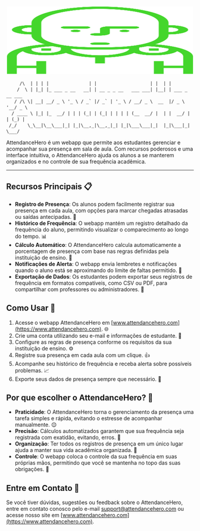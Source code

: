 <p align="center">
     
<img src="https://github.com/MrNullus/attendance-hero/blob/92bf9cdb6bbe1e2ca933547c3109ffb174f62d27/public/logos/icon/iconPrimary.svg" width="500px" height="180px" />

     
</p>

```       _   _                 _                      _    _                
     /\  | | | |               | |                    | |  | |               
    /  \ | |_| |_ ___ _ __   __| | __ _ _ __   ___ ___| |__| | ___ _ __ ___  
   / /\ \| __| __/ _ \ '_ \ / _` |/ _` | '_ \ / __/ _ \  __  |/ _ \ '__/ _ \ 
  / ____ \ |_| |_  __/ | | | (_| | (_| | | | | (__  __/ |  | |  __/ | | (_) |
 /_/    \_\__|\__\___|_| |_|\__,_|\__,_|_| |_|\___\___|_|  |_|\___|_|  \___/ 
```

AttendanceHero é um webapp que permite aos estudantes gerenciar e acompanhar sua presença em sala de aula. Com recursos poderosos e uma interface intuitiva, o AttendanceHero ajuda os alunos a se manterem organizados e no controle de sua frequência acadêmica.

---

## Recursos Principais 📋

- **Registro de Presença**: Os alunos podem facilmente registrar sua presença em cada aula, com opções para marcar chegadas atrasadas ou saídas antecipadas. 📝
- **Histórico de Frequência**: O webapp mantém um registro detalhado da frequência do aluno, permitindo visualizar o comparecimento ao longo do tempo. 📊
- **Cálculo Automático**: O AttendanceHero calcula automaticamente a porcentagem de presença com base nas regras definidas pela instituição de ensino. 🧮
- **Notificações de Alerta**: O webapp envia lembretes e notificações quando o aluno está se aproximando do limite de faltas permitido. 🔔
- **Exportação de Dados**: Os estudantes podem exportar seus registros de frequência em formatos compatíveis, como CSV ou PDF, para compartilhar com professores ou administradores. 💾

## Como Usar 🤔

1. Acesse o webapp AttendanceHero em [www.attendancehero.com](https://www.attendancehero.com). 🌐
2. Crie uma conta utilizando seu e-mail e informações de estudante. 📧
3. Configure as regras de presença conforme os requisitos da sua instituição de ensino. ⚙️
4. Registre sua presença em cada aula com um clique. 👍
5. Acompanhe seu histórico de frequência e receba alerta sobre possíveis problemas. 📈
6. Exporte seus dados de presença sempre que necessário. 💼

## Por que escolher o AttendanceHero? 🤩

- **Praticidade**: O AttendanceHero torna o gerenciamento da presença uma tarefa simples e rápida, evitando o estresse de acompanhar manualmente. 😌
- **Precisão**: Cálculos automatizados garantem que sua frequência seja registrada com exatidão, evitando, erros. 🎯
- **Organização**: Ter todos os registros de presença em um único lugar ajuda a manter sua vida acadêmica organizada. 📁
- **Controle**: O webapp coloca o controle da sua frequência em suas próprias mãos, permitindo que você se mantenha no topo das suas obrigações. 👑

## Entre em Contato 📩

Se você tiver dúvidas, sugestões ou feedback sobre o AttendanceHero, entre em contato conosco pelo e-mail support@attendancehero.com ou acesse nosso site em [www.attendancehero.com](https://www.attendancehero.com).
